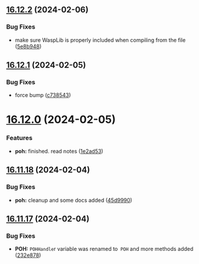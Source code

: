## [16.12.2](https://github.com/Torwent/WaspLib/compare/v16.12.1...v16.12.2) (2024-02-06)


### Bug Fixes

* make sure WaspLib is properly included when compiling from the file ([5e8b948](https://github.com/Torwent/WaspLib/commit/5e8b948373785420e8cf202fad03e68e9c3b8af8))



## [16.12.1](https://github.com/Torwent/WaspLib/compare/v16.12.0...v16.12.1) (2024-02-05)


### Bug Fixes

* force bump ([c738543](https://github.com/Torwent/WaspLib/commit/c738543962dc6b8cfaf8814d9a7e21d547a9cf86))



# [16.12.0](https://github.com/Torwent/WaspLib/compare/v16.11.18...v16.12.0) (2024-02-05)


### Features

* **poh:** finished. read notes ([1e2ad53](https://github.com/Torwent/WaspLib/commit/1e2ad5323718f9d9e40cfe4ebd89db6ea5c50382))



## [16.11.18](https://github.com/Torwent/WaspLib/compare/v16.11.17...v16.11.18) (2024-02-04)


### Bug Fixes

* **poh:**  cleanup and some docs added ([45d9990](https://github.com/Torwent/WaspLib/commit/45d99906523477e5a7041351213293b9148bfb6e))



## [16.11.17](https://github.com/Torwent/WaspLib/compare/v16.11.16...v16.11.17) (2024-02-04)


### Bug Fixes

* **POH:** `POHHandle`r variable was renamed to` POH` and more methods added ([232e878](https://github.com/Torwent/WaspLib/commit/232e878f161a981b714c8abbd5917c4e7c3302b5))



